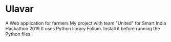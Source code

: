 # Ulavar
A Web application for farmers
My project with team "United" for Smart India Hackathon 2019
It uses Python library Folium. Install it before running the Python files.
